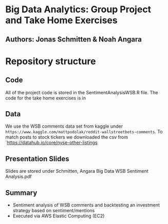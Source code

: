 # Big Data Analytics: Group Project and Take Home Exercises

## Authors: Jonas Schmitten & Noah Angara

# Repository structure

## Code
All of the project code is stored in the SentimentAnalysisWSB.R file. The code for the take home exercises is in 

## Data
We use the WSB comments data set from kaggle under `https://www.kaggle.com/mattpodolak/reddit-wallstreetbets-comments`. To match posts to stock tickers we downloaded the csv from `https://datahub.io/core/nyse-other-listings

## Presentation Slides
Slides are stored under Schmitten, Angara Big Data WSB Sentiment Analysis.pdf

## Summary
* Sentiment analysis of WSB comments and backtesting an investment strategy based on sentiment/mentions
* Executed via AWS Elastic Computing (EC2)
